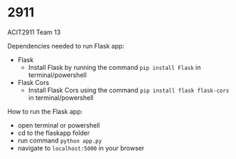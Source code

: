 # 2911
ACIT2911 Team 13

Dependencies needed to run Flask app:
* Flask
  * Install Flask by running the command ```pip install Flask``` in terminal/powershell
* Flask Cors
  * Install Flask Cors using the command ```pip install flask flask-cors``` in terminal/powershell

How to run the Flask app:                                                                                               
* open terminal or powershell
* cd to the flaskapp folder
* run command ```python app.py```
* navigate to ```localhost:5000``` in your browser 
